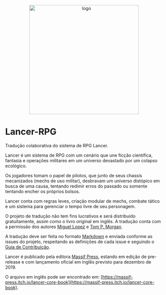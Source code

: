 <p align="center">
  <img height="350" alt="logo" src="https://img.itch.zone/aW1nLzIxNTQwMTQuanBn/347x500/PzU%2F3i.jpg">
</p>

# Lancer-RPG
Tradução colaborativa do sistema de RPG Lancer.

Lancer é um sistema de RPG com um cenário que une ficção científica, fantasia e operações militares em um universo devastado por um colapso ecológico.

Os jogadores tomam o papel de pilotos, que junto de seus chassis mecanizados (mechs de uso militar), desbravam um universo distópico  em busca de uma causa, tentando redimir erros do passado ou somente tentando encher os próprios bolsos.

Lancer conta com regras leves, criação modular de mechs, combate tático e um sistema para gerenciar o tempo livre de seu personagem.

O projeto de tradução não tem fins lucrativos e será distribuído gratuitamente, assim como o livro original em inglês.
A tradução conta com a permissão dos autores [Miguel Lopez](https://twitter.com/the_one_lopez) e [Tom P. Morgan](https://twitter.com/orbitaldropkick).

A tradução deve ser feita no formato [Markdown](https://blog.da2k.com.br/2015/02/08/aprenda-markdown/) e enviada conforme as issues do projeto, respeitando as definições de cada issue e seguindo o [Guia de Contribuição](https://github.com/LucasGSeabra/Lancer-RPG/blob/master/CONTRIBUTING.md).

Lancer é publicado pela editora [Massif Press](https://massif-press.itch.io/), estando em edição de pre-release e com lançamento oficial em inglês previsto para dezembro de 2019.

O arquivo em inglês pode ser encontrado em: [https://massif-press.itch.io/lancer-core-book](https://massif-press.itch.io/lancer-core-book).
